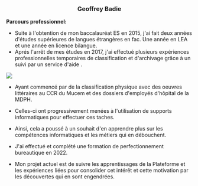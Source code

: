 <h3 align="center">Geoffrey Badie</h3>

**Parcours professionnel:**
          
- Suite à l'obtention de mon baccalauréat ES en 2015, j'ai fait deux années d'études supérieures de langues étrangères en fac. Une année en LEA et une année en licence bilangue.
- Aprés l'arrêt de mes études en 2017, j'ai effectué plusieurs expériences professionnelles temporaires de classification et d'archivage grâce à un suivi par un service d'aide .

<img src="https://github.com/user-attachments/assets/1c8a08b2-9b4b-40f1-9db7-f02753fe9f62">

- Ayant commencé par de la classification physique avec des oeuvres littéraires au CCR du Mucem et des dossiers d'employés d'hôpital de la MDPH.
- Celles-ci ont progressivement menées à l'utilisation de supports informatiques pour effectuer ces taches.
- Ainsi, cela a poussé à un souhait d'en apprendre plus sur les compétences informatiques et les métiers qui en débouchent.
- J'ai effectué et complété une formation de perfectionnement bureautique en 2022.

- Mon projet actuel est de suivre les apprentissages de la Plateforme et les expériences liées pour consolider cet intérêt et cette motivation par les découvertes qui en sont engendrées.
